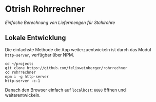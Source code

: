 # Otrish Rohrrechner
*Einfache Berechnung von Liefermengen für Stahlrohre*

## Lokale Entwicklung
Die einfachste Methode die App weiterzuentwickeln ist durch das Modul `http-server`, verfügbar über NPM.

```
cd ~/projects
git clone https://github.com/felixweinberger/rohrrechner
cd rohrrechner
npm i -g http-server
http-server -c-1
```

Danach den Browser einfach auf `localhost:8080` öffnen und weiterentwickeln.
